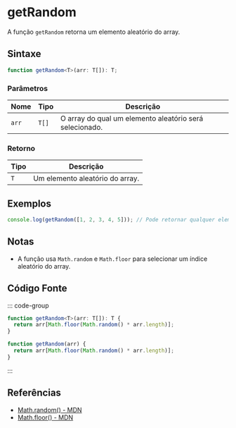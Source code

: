 # getRandom

A função `getRandom` retorna um elemento aleatório do array.

## Sintaxe

```typescript
function getRandom<T>(arr: T[]): T;
```

### Parâmetros

| Nome  | Tipo     | Descrição                                               |
|-------|----------|---------------------------------------------------------|
| `arr` | `T[]`    | O array do qual um elemento aleatório será selecionado. |

### Retorno

| Tipo   | Descrição                                               |
|--------|---------------------------------------------------------|
| `T`    | Um elemento aleatório do array.                         |

## Exemplos

```typescript
console.log(getRandom([1, 2, 3, 4, 5])); // Pode retornar qualquer elemento do array
```

## Notas

- A função usa `Math.random` e `Math.floor` para selecionar um índice aleatório do array.

## Código Fonte

::: code-group
```typescript
function getRandom<T>(arr: T[]): T {
  return arr[Math.floor(Math.random() * arr.length)];
}
```
```javascript
function getRandom(arr) {
  return arr[Math.floor(Math.random() * arr.length)];
}
```
:::

## Referências

- [Math.random() - MDN](https://developer.mozilla.org/en-US/docs/Web/JavaScript/Reference/Global_Objects/Math/random)
- [Math.floor() - MDN](https://developer.mozilla.org/en-US/docs/Web/JavaScript/Reference/Global_Objects/Math/floor)